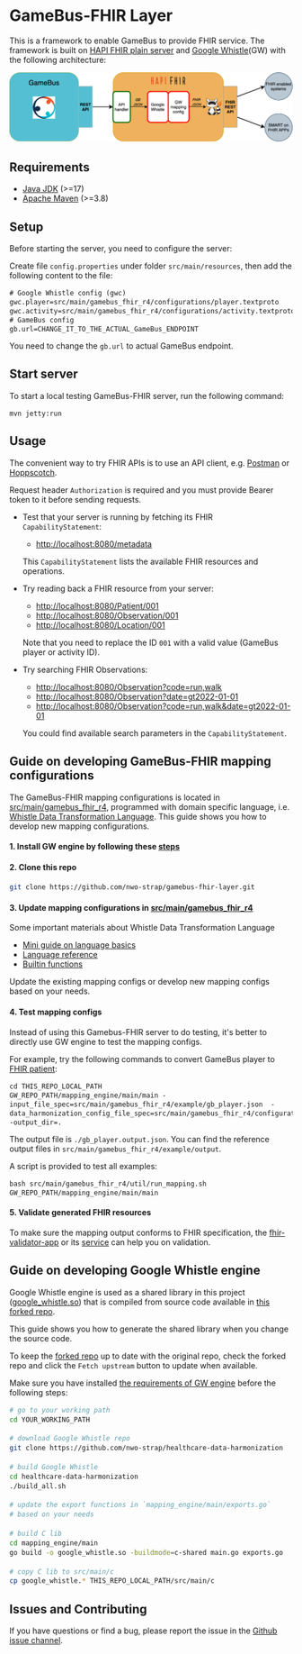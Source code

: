 # GameBus-FHIR Layer

This is a framework to enable GameBus to provide FHIR service.
The framework is built on [HAPI FHIR plain server](https://hapifhir.io/hapi-fhir/docs/server_plain/introduction.html) and [Google Whistle](https://github.com/GoogleCloudPlatform/healthcare-data-harmonization)(GW) with the following architecture:

![GB](image/gb_fhir_layer.png)

## Requirements

-   [Java JDK](https://openjdk.java.net/) (>=17)
-   [Apache Maven](https://maven.apache.org/) (>=3.8)

## Setup

Before starting the server, you need to configure the server:

Create file `config.properties` under folder `src/main/resources`, then add the following content to the file:

    # Google Whistle config (gwc)
    gwc.player=src/main/gamebus_fhir_r4/configurations/player.textproto
    gwc.activity=src/main/gamebus_fhir_r4/configurations/activity.textproto
    # GameBus config
    gb.url=CHANGE_IT_TO_THE_ACTUAL_GameBus_ENDPOINT

  You need to change the `gb.url` to actual GameBus endpoint.

## Start server

To start a local testing GameBus-FHIR server, run the following command:

    mvn jetty:run

## Usage

The convenient way to try FHIR APIs is to use an API client, e.g. [Postman](https://www.postman.com/) or [Hoppscotch](https://hoppscotch.io/).

Request header `Authorization` is required and you must provide Bearer token to it before sending requests.

-   Test that your server is running by fetching its FHIR `CapabilityStatement`:

    -   <http://localhost:8080/metadata>

    This `CapabilityStatement` lists the available FHIR resources and operations.

-   Try reading back a FHIR resource from your server:

    -   <http://localhost:8080/Patient/001>
    -   <http://localhost:8080/Observation/001>
    -   <http://localhost:8080/Location/001>

    Note that you need to replace the ID `001` with a valid value (GameBus player or activity ID).

-   Try searching FHIR Observations:

    -   <http://localhost:8080/Observation?code=run,walk>
    -   <http://localhost:8080/Observation?date=gt2022-01-01>
    -   <http://localhost:8080/Observation?code=run,walk&date=gt2022-01-01>

    You could find available search parameters in the `CapabilityStatement`.

## Guide on developing GameBus-FHIR mapping configurations

The GameBus-FHIR mapping configurations is located in [src/main/gamebus_fhir_r4](src/main/gamebus_fhir_r4), programmed with domain specific language, i.e. [Whistle Data Transformation Language](https://github.com/nwo-strap/healthcare-data-harmonization). This guide shows you how to develop new mapping configurations.

#### 1. Install GW engine by following these [steps](https://github.com/nwo-strap/healthcare-data-harmonization#details)

#### 2. Clone this repo

```bash
git clone https://github.com/nwo-strap/gamebus-fhir-layer.git
```

#### 3. Update mapping configurations in [src/main/gamebus_fhir_r4](src/main/gamebus_fhir_r4)

Some important materials about Whistle Data Transformation Language

-   [Mini guide on language basics](https://github.com/nwo-strap/healthcare-data-harmonization/blob/master/mapping_language/doc/codelab.md)
-   [Language reference](https://github.com/nwo-strap/healthcare-data-harmonization/blob/master/mapping_language/doc/reference.md)
-   [Builtin functions](https://github.com/nwo-strap/healthcare-data-harmonization/blob/master/mapping_language/doc/builtins.md)

Update the existing mapping configs or develop new mapping configs based on your needs.

#### 4. Test mapping configs

Instead of using this Gamebus-FHIR server to do testing, it's better to directly use GW engine to test the mapping configs.

For example, try the following commands to convert GameBus player to [FHIR patient](https://www.hl7.org/fhir/patient.html):

    cd THIS_REPO_LOCAL_PATH
    GW_REPO_PATH/mapping_engine/main/main -input_file_spec=src/main/gamebus_fhir_r4/example/gb_player.json  -data_harmonization_config_file_spec=src/main/gamebus_fhir_r4/configurations/main.textproto -output_dir=.

The output file is `./gb_player.output.json`.
You can find the reference output files in `src/main/gamebus_fhir_r4/example/output`.

A script is provided to test all examples:

    bash src/main/gamebus_fhir_r4/util/run_mapping.sh GW_REPO_PATH/mapping_engine/main/main

#### 5. Validate generated FHIR resources

To make sure the mapping output conforms to FHIR specification, the [fhir-validator-app](https://github.com/inferno-framework/fhir-validator-app) or its [service](https://inferno.healthit.gov/validator/) can help you on validation.

## Guide on developing Google Whistle engine

Google Whistle engine is used as a shared library in this project ([google_whistle.so](src/main/c/google_whistle.so)) that is compiled from source code available in [this forked repo](https://github.com/nwo-strap/healthcare-data-harmonizationanother).

This guide shows you how to generate the shared library when you change the source code.

To keep the [forked repo](https://github.com/nwo-strap/healthcare-data-harmonizationanother) up to date with the original repo, check the forked repo and click the `Fetch upstream` button to update when available.

Make sure you have installed [the requirements of GW engine](https://github.com/nwo-strap/healthcare-data-harmonization#details) before the following steps:

```bash
# go to your working path
cd YOUR_WORKING_PATH

# download Google Whistle repo
git clone https://github.com/nwo-strap/healthcare-data-harmonization

# build Google Whistle
cd healthcare-data-harmonization
./build_all.sh

# update the export functions in `mapping_engine/main/exports.go`
# based on your needs

# build C lib
cd mapping_engine/main
go build -o google_whistle.so -buildmode=c-shared main.go exports.go

# copy C lib to src/main/c
cp google_whistle.* THIS_REPO_LOCAL_PATH/src/main/c
```

## Issues and Contributing

If you have questions or find a bug, please report the issue in the
[Github issue channel](https://github.com/nwo-strap/gamebus-fhir-layer/issues).
